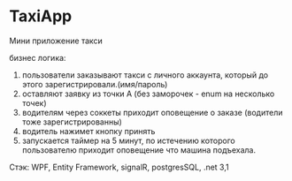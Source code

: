 # TaxiApp
Мини приложение такси

бизнес логика: 
1) пользователи заказывают такси с личного аккаунта, который до этого зарегистрировали.(имя/пароль)
2) оставляют заявку из точки А (без заморочек - enum на несколько точек)
3) водителям через соккеты приходит оповещение о заказе (водители тоже зарегистрированны)
4) водитель нажимет кнопку принять
5) запускается таймер на 5 минут, по истечению которого пользователю приходит оповещение что машина подъехала.

Стэк: WPF, Entity Framework, signalR, postgresSQL, .net 3,1
